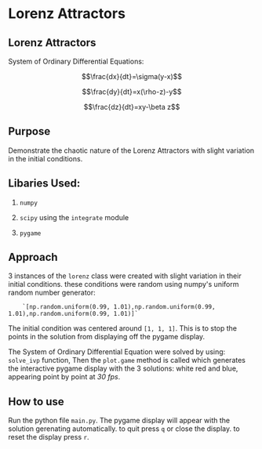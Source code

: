 # Lorenz Attractors

## Lorenz Attractors

System of Ordinary Differential Equations:

$$\frac{dx}{dt}=\sigma(y-x)$$

$$\frac{dy}{dt}=x(\rho-z)-y$$

$$\frac{dz}{dt}=xy-\beta z$$

## Purpose

Demonstrate the chaotic nature of the Lorenz Attractors with slight variation in the initial conditions.

## Libaries Used:

1. `numpy`

2. `scipy` using the `integrate` module

3. `pygame`

## Approach

3 instances of the `lorenz` class were created with slight variation in their initial conditions. these conditions were random using numpy's uniform random number generator:
        
        `[np.random.uniform(0.99, 1.01),np.random.uniform(0.99, 1.01),np.random.uniform(0.99, 1.01)]`

The initial condition was centered around `[1, 1, 1]`. This is to stop the points in the solution from displaying off the pygame display.

The System of Ordinary Differential Equation were solved by using: `solve_ivp` function, Then the `plot.game` method is called which generates the interactive pygame display with the 3 solutions: white red and blue, appearing point by point at *30 fps*.

## How to use

Run the python file `main.py`. The pygame display will appear with the solution gerenating automatically. to quit press `q` or close the display. to reset the display press `r`.
